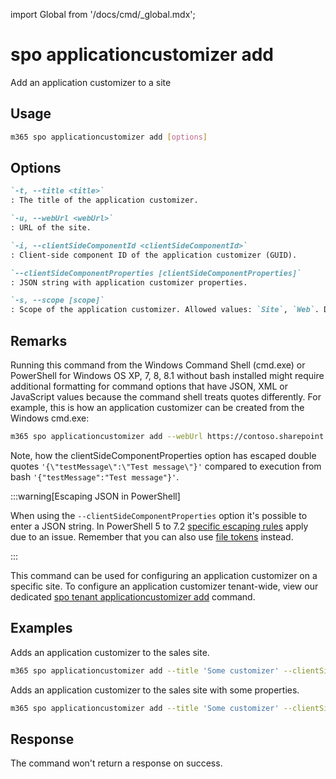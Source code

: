 <!-- DISCLAIMER: All secrets, passwords, and sensitive values in this document are examples only and not real credentials. -->
import Global from '/docs/cmd/_global.mdx';

# spo applicationcustomizer add

Add an application customizer to a site

## Usage

```sh
m365 spo applicationcustomizer add [options]
```

## Options

```md definition-list
`-t, --title <title>`
: The title of the application customizer.

`-u, --webUrl <webUrl>`
: URL of the site.

`-i, --clientSideComponentId <clientSideComponentId>`
: Client-side component ID of the application customizer (GUID).

`--clientSideComponentProperties [clientSideComponentProperties]`
: JSON string with application customizer properties.

`-s, --scope [scope]`
: Scope of the application customizer. Allowed values: `Site`, `Web`. Defaults to `Site`.
```

<Global />

## Remarks

Running this command from the Windows Command Shell (cmd.exe) or PowerShell for Windows OS XP, 7, 8, 8.1 without bash installed might require additional formatting for command options that have JSON, XML or JavaScript values because the command shell treats quotes differently. For example, this is how an application customizer can be created from the Windows cmd.exe:

```sh
m365 spo applicationcustomizer add --webUrl https://contoso.sharepoint.com/sites/test --title "YourAppCustomizer" --clientSideComponentId b41916e7-e69d-467f-b37f-ff8ecf8f99f2 --clientSideComponentProperties '{\"testMessage\":\"Test message\"}'
```

Note, how the clientSideComponentProperties option has escaped double quotes `'{\"testMessage\":\"Test message\"}'` compared to execution from bash `'{"testMessage":"Test message"}'`.

:::warning[Escaping JSON in PowerShell]

When using the `--clientSideComponentProperties` option it's possible to enter a JSON string. In PowerShell 5 to 7.2 [specific escaping rules](./../../../user-guide/using-cli.mdx#escaping-double-quotes-in-powershell) apply due to an issue. Remember that you can also use [file tokens](./../../../user-guide/using-cli.mdx#EXAMPLE_SECRET_VALUE_PLACEHOLDER) instead.

:::

This command can be used for configuring an application customizer on a specific site. To configure an application customizer tenant-wide, view our dedicated [spo tenant applicationcustomizer add](../tenant/tenant-applicationcustomizer-add.mdx) command.

## Examples

Adds an application customizer to the sales site.

```sh
m365 spo applicationcustomizer add --title 'Some customizer' --clientSideComponentId 799883f5-7962-4384-a10a-105adaec6ffc --webUrl https://contoso.sharepoint.com/sites/sales
```

Adds an application customizer to the sales site with some properties.

```sh
m365 spo applicationcustomizer add --title 'Some customizer' --clientSideComponentId 799883f5-7962-4384-a10a-105adaec6ffc --clientSideComponentProperties '{ "someProperty": "Some value" }' --webUrl https://contoso.sharepoint.com/sites/sales --scope 'Site'
```

## Response

The command won't return a response on success.
